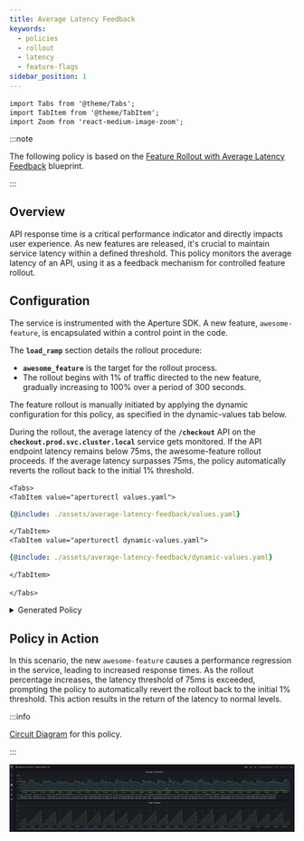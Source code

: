 ```yaml
---
title: Average Latency Feedback
keywords:
  - policies
  - rollout
  - latency
  - feature-flags
sidebar_position: 1
---
```


```mdx-code-block
import Tabs from '@theme/Tabs';
import TabItem from '@theme/TabItem';
import Zoom from 'react-medium-image-zoom';
```

:::note

The following policy is based on the
[Feature Rollout with Average Latency Feedback](/reference/blueprints/policies/feature-rollout/base.md)
blueprint.

:::

## Overview

API response time is a critical performance indicator and directly impacts user
experience. As new features are released, it's crucial to maintain service
latency within a defined threshold. This policy monitors the average latency of
an API, using it as a feedback mechanism for controlled feature rollout.

## Configuration

The service is instrumented with the Aperture SDK. A new feature,
`awesome-feature`, is encapsulated within a control point in the code.

The **`load_ramp`** section details the rollout procedure:

- **`awesome_feature`** is the target for the rollout process.
- The rollout begins with 1% of traffic directed to the new feature, gradually
  increasing to 100% over a period of 300 seconds.

The feature rollout is manually initiated by applying the dynamic configuration
for this policy, as specified in the dynamic-values tab below.

During the rollout, the average latency of the **`/checkout`** API on the
**`checkout.prod.svc.cluster.local`** service gets monitored. If the API
endpoint latency remains below 75ms, the awesome-feature rollout proceeds. If
the average latency surpasses 75ms, the policy automatically reverts the rollout
back to the initial 1% threshold.

```mdx-code-block
<Tabs>
<TabItem value="aperturectl values.yaml">
```

```yaml
{@include: ./assets/average-latency-feedback/values.yaml}
```

```mdx-code-block
</TabItem>
<TabItem value="aperturectl dynamic-values.yaml">
```

```yaml
{@include: ./assets/average-latency-feedback/dynamic-values.yaml}
```

```mdx-code-block
</TabItem>

</Tabs>

```

<details><summary>Generated Policy</summary>
<p>

```yaml
{@include: ./assets/average-latency-feedback/policy.yaml}
```

</p>
</details>

## Policy in Action

In this scenario, the new `awesome-feature` causes a performance regression in
the service, leading to increased response times. As the rollout percentage
increases, the latency threshold of 75ms is exceeded, prompting the policy to
automatically revert the rollout back to the initial 1% threshold. This action
results in the return of the latency to normal levels.

:::info

[Circuit Diagram](./assets/average-latency-feedback/graph.mmd.svg) for this
policy.

:::

<Zoom>

![Feature Rollout with Average Latency Feedback](./assets/average-latency-feedback/dashboard.png)

</Zoom>

